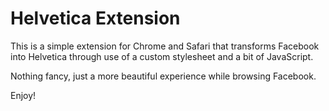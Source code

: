 Helvetica Extension
===================

This is a simple extension for Chrome and Safari that transforms Facebook into Helvetica through use of a custom stylesheet and a bit of JavaScript.

Nothing fancy, just a more beautiful experience while browsing Facebook.

Enjoy!